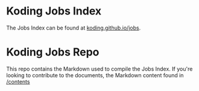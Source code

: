 
# Koding Jobs Index

The Jobs Index can be found at
[koding.github.io/jobs](http://koding.github.io/jobs).

# Koding Jobs Repo

This repo contains the Markdown used to compile the Jobs Index.
If you're looking to contribute to the documents, the Markdown content
found in [/contents](contents/)
